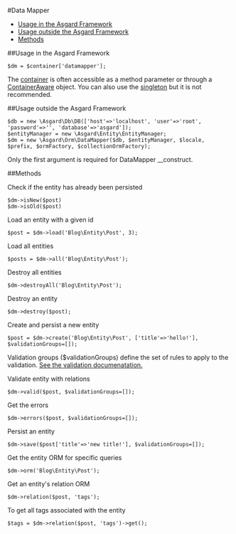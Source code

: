#Data Mapper

- [Usage in the Asgard Framework](#usage-asgard)
- [Usage outside the Asgard Framework](#usage-outside)
- [Methods](#methods)

<a name="usage"></a>
##Usage in the Asgard Framework

	$dm = $container['datamapper'];
	
The [container](docs/container) is often accessible as a method parameter or through a [ContainerAware](docs/container#containeraware) object. You can also use the [singleton](docs/container#usage-outside) but it is not recommended.

<a name="usage-outside"></a>
##Usage outside the Asgard Framework

	$db = new \Asgard\Db\DB(['host'=>'localhost', 'user'=>'root', 'password'=>'', 'database'=>'asgard']);
	$entityManager = new \Asgard\Entity\EntityManager;
	$dm = new \Asgard\Orm\DataMapper($db, $entityManager, $locale, $prefix, $ormFactory, $collectionOrmFactory);

Only the first argument is required for DataMapper __construct.

<a name="methods"></a>
##Methods

Check if the entity has already been persisted

	$dm->isNew($post)
	$dm->isOld($post)

Load an entity with a given id

	$post = $dm->load('Blog\Entity\Post', 3);

Load all entities

	$posts = $dm->all('Blog\Entity\Post');

Destroy all entities

	$dm->destroyAll('Blog\Entity\Post');

Destroy an entity

	$dm->destroy($post);

Create and persist a new entity

	$post = $dm->create('Blog\Entity\Post', ['title'=>'hello!'], $validationGroups=[]);

Validation groups ($validationGroups) define the set of rules to apply to the validation. [See the validation documenatation.](docs/validation)

Validate entity with relations

	$dm->valid($post, $validationGroups=[]);

Get the errors

	$dm->errors($post, $validationGroups=[]);

Persist an entity

	$dm->save($post['title'=>'new title!'], $validationGroups=[]);

Get the entity ORM for specific queries

	$dm->orm('Blog\Entity\Post');

Get an entity's relation ORM

	$dm->relation($post, 'tags');

To get all tags associated with the entity

	$tags = $dm->relation($post, 'tags')->get();
